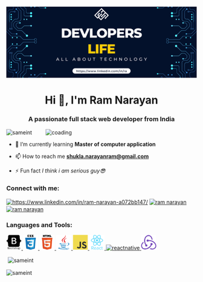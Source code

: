 ![logo](https://github.com/Sameint/Sameint/blob/main/Blue%20Yellow%20Futuristic%20Virtual%20Technology%20Blog%20Banner.png)
<h1 align="center">Hi 👋, I'm Ram Narayan</h1>
<h3 align="center">A passionate full stack web developer from India</h3>
<img align="right" alt="coading" width="400" src="https://www.iihglobal.com/wp-content/uploads/2019/02/dcsad.gif"/>
<p align="left"> <img src="https://komarev.com/ghpvc/?username=sameint&label=Profile%20views&color=0e75b6&style=flat" alt="sameint" /> </p>

- 🌱 I’m currently learning **Master of computer application**

- 📫 How to reach me **shukla.narayanram@gmail.com**

- ⚡ Fun fact **I think i am serious guy*😎*

<h3 align="left">Connect with me:</h3>
<p align="left">
<a href="https://linkedin.com/in/https://www.linkedin.com/in/ram-narayan-a072bb147/" target="blank"><img align="center" src="https://raw.githubusercontent.com/rahuldkjain/github-profile-readme-generator/master/src/images/icons/Social/linked-in-alt.svg" alt="https://www.linkedin.com/in/ram-narayan-a072bb147/" height="30" width="40" /></a>
<a href="https://www.hackerrank.com/ram narayan" target="blank"><img align="center" src="https://raw.githubusercontent.com/rahuldkjain/github-profile-readme-generator/master/src/images/icons/Social/hackerrank.svg" alt="ram narayan" height="30" width="40" /></a>
<a href="https://www.leetcode.com/ram narayan" target="blank"><img align="center" src="https://raw.githubusercontent.com/rahuldkjain/github-profile-readme-generator/master/src/images/icons/Social/leet-code.svg" alt="ram narayan" height="30" width="40" /></a>
</p>

<h3 align="left">Languages and Tools:</h3>
<p align="left"> <a href="https://getbootstrap.com" target="_blank" rel="noreferrer"> <img src="https://raw.githubusercontent.com/devicons/devicon/master/icons/bootstrap/bootstrap-plain-wordmark.svg" alt="bootstrap" width="40" height="40"/> </a> <a href="https://www.w3schools.com/css/" target="_blank" rel="noreferrer"> <img src="https://raw.githubusercontent.com/devicons/devicon/master/icons/css3/css3-original-wordmark.svg" alt="css3" width="40" height="40"/> </a> <a href="https://www.w3.org/html/" target="_blank" rel="noreferrer"> <img src="https://raw.githubusercontent.com/devicons/devicon/master/icons/html5/html5-original-wordmark.svg" alt="html5" width="40" height="40"/> </a> <a href="https://www.java.com" target="_blank" rel="noreferrer"> <img src="https://raw.githubusercontent.com/devicons/devicon/master/icons/java/java-original.svg" alt="java" width="40" height="40"/> </a> <a href="https://developer.mozilla.org/en-US/docs/Web/JavaScript" target="_blank" rel="noreferrer"> <img src="https://raw.githubusercontent.com/devicons/devicon/master/icons/javascript/javascript-original.svg" alt="javascript" width="40" height="40"/> </a> <a href="https://reactjs.org/" target="_blank" rel="noreferrer"> <img src="https://raw.githubusercontent.com/devicons/devicon/master/icons/react/react-original-wordmark.svg" alt="react" width="40" height="40"/> </a> <a href="https://reactnative.dev/" target="_blank" rel="noreferrer"> <img src="https://reactnative.dev/img/header_logo.svg" alt="reactnative" width="40" height="40"/> </a> <a href="https://redux.js.org" target="_blank" rel="noreferrer"> <img src="https://raw.githubusercontent.com/devicons/devicon/master/icons/redux/redux-original.svg" alt="redux" width="40" height="40"/> </a> </p>

<p>&nbsp;<img align="center" src="https://github-readme-stats.vercel.app/api?username=sameint&show_icons=true&locale=en" alt="sameint" /></p>

<p><img align="center" src="https://github-readme-streak-stats.herokuapp.com/?user=sameint&" alt="sameint" /></p>
